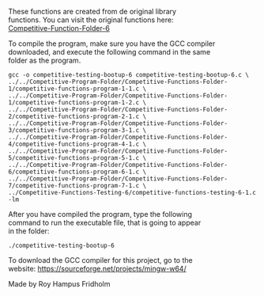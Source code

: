 
These  functions  are  created  from  de  original  library  
functions. You  can  visit  the  original  functions  here:  
[Competitive-Function-Folder-6](https://github.com/H4PE0N/Competitive-Programming/tree/master/Competitive-Program-Folder/Competitive-Functions-Folder-6)

To compile the program, make sure you have the GCC compiler  
downloaded, and execute the following command in  the  same  
folder as the program.

```
gcc -o competitive-testing-bootup-6 competitive-testing-bootup-6.c \
../../Competitive-Program-Folder/Competitive-Functions-Folder-1/competitive-functions-program-1-1.c \
../../Competitive-Program-Folder/Competitive-Functions-Folder-1/competitive-functions-program-1-2.c \
../../Competitive-Program-Folder/Competitive-Functions-Folder-2/competitive-functions-program-2-1.c \
../../Competitive-Program-Folder/Competitive-Functions-Folder-3/competitive-functions-program-3-1.c \
../../Competitive-Program-Folder/Competitive-Functions-Folder-4/competitive-functions-program-4-1.c \
../../Competitive-Program-Folder/Competitive-Functions-Folder-5/competitive-functions-program-5-1.c \
../../Competitive-Program-Folder/Competitive-Functions-Folder-6/competitive-functions-program-6-1.c \
../../Competitive-Program-Folder/Competitive-Functions-Folder-7/competitive-functions-program-7-1.c \
../Competitive-Functions-Testing-6/competitive-functions-testing-6-1.c -lm
```

After you have compiled the  program,  type  the  following  
command to run the executable file, that is going to appear  
in the folder:

```
./competitive-testing-bootup-6
```

To download the GCC compiler for this project,  go  to  the  
website: https://sourceforge.net/projects/mingw-w64/

Made by Roy Hampus Fridholm
